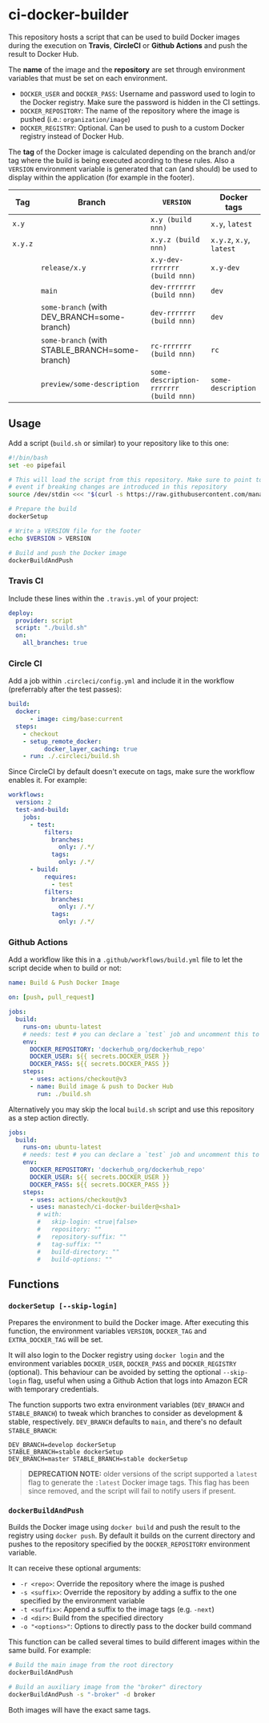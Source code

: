 # ci-docker-builder

This repository hosts a script that can be used to build Docker images during the execution on **Travis**, **CircleCI**
or **Github Actions** and push the result to Docker Hub.

The **name** of the image and the **repository** are set through environment variables that must be set on each environment.

  * `DOCKER_USER` and `DOCKER_PASS`: Username and password used to login to the Docker registry. Make sure the password is
     hidden in the CI settings.
  * `DOCKER_REPOSITORY`: The name of the repository where the image is pushed (i.e.: `organization/image`)
  * `DOCKER_REGISTRY`: Optional. Can be used to push to a custom Docker registry instead of Docker Hub.

The **tag** of the Docker image is calculated depending on the branch and/or tag where the build is being executed acording
to these rules. Also a `VERSION` environment variable is generated that can (and should) be used to display within the
application (for example in the footer).

| Tag     | Branch                                         | `VERSION`                              | Docker tags              |
|---------|------------------------------------------------|----------------------------------------|--------------------------|
| `x.y`   |                                                | `x.y (build nnn)`                      | `x.y`, `latest`          |
| `x.y.z` |                                                | `x.y.z (build nnn)`                    | `x.y.z`, `x.y`, `latest` |
|         | `release/x.y`                                  | `x.y-dev-rrrrrrr (build nnn)`          | `x.y-dev`                |
|         | `main`                                         | `dev-rrrrrrr (build nnn)`              | `dev`                    |
|         | `some-branch` (with DEV_BRANCH=some-branch)    | `dev-rrrrrrr (build nnn)`              | `dev`                    |
|         | `some-branch` (with STABLE_BRANCH=some-branch) | `rc-rrrrrrr (build nnn)`               | `rc`                     |
|         | `preview/some-description`                     | `some-description-rrrrrrr (build nnn)` | `some-description`       |

## Usage

Add a script (`build.sh` or similar) to your repository like to this one:

```bash
#!/bin/bash
set -eo pipefail

# This will load the script from this repository. Make sure to point to a specific commit so the build continues to work
# event if breaking changes are introduced in this repository
source /dev/stdin <<< "$(curl -s https://raw.githubusercontent.com/manastech/ci-docker-builder/ef8bdcdf2eae3944de7235b847cb449789aecab7/build.sh)"

# Prepare the build
dockerSetup

# Write a VERSION file for the footer
echo $VERSION > VERSION

# Build and push the Docker image
dockerBuildAndPush
```

### Travis CI
Include these lines within the `.travis.yml` of your project:

```yaml
deploy:
  provider: script
  script: "./build.sh"
  on:
    all_branches: true
```

### Circle CI
Add a job within `.circleci/config.yml` and include it in the workflow (preferrably after the test passes):

```yaml
build:
  docker:
      - image: cimg/base:current
  steps:
    - checkout
    - setup_remote_docker:
          docker_layer_caching: true
    - run: ./.circleci/build.sh
```

Since CircleCI by default doesn't execute on tags, make sure the workflow enables it. For example:

```yaml
workflows:
  version: 2
  test-and-build:
    jobs:
      - test:
          filters:
            branches:
              only: /.*/
            tags:
              only: /.*/
      - build:
          requires:
            - test
          filters:
            branches:
              only: /.*/
            tags:
              only: /.*/
```

### Github Actions

Add a workflow like this in a `.github/workflows/build.yml` file to let the script decide when to build or not:

```yaml
name: Build & Push Docker Image

on: [push, pull_request]

jobs:
  build:
    runs-on: ubuntu-latest
    # needs: test # you can declare a `test` job and uncomment this to test the app before building
    env:
      DOCKER_REPOSITORY: 'dockerhub_org/dockerhub_repo'
      DOCKER_USER: ${{ secrets.DOCKER_USER }}
      DOCKER_PASS: ${{ secrets.DOCKER_PASS }}
    steps:
      - uses: actions/checkout@v3
      - name: Build image & push to Docker Hub
        run: ./build.sh
```

Alternatively you may skip the local `build.sh` script and use this repository
as a step action directly.

```yaml
jobs:
  build:
    runs-on: ubuntu-latest
    # needs: test # you can declare a `test` job and uncomment this to test the app before building
    env:
      DOCKER_REPOSITORY: 'dockerhub_org/dockerhub_repo'
      DOCKER_USER: ${{ secrets.DOCKER_USER }}
      DOCKER_PASS: ${{ secrets.DOCKER_PASS }}
    steps:
      - uses: actions/checkout@v3
      - uses: manastech/ci-docker-builder@<sha1>
        # with:
        #   skip-login: <true|false>
        #   repository: ""
        #   repository-suffix: ""
        #   tag-suffix: ""
        #   build-directory: ""
        #   build-options: ""
```

## Functions

### `dockerSetup [--skip-login]`

Prepares the environment to build the Docker image. After executing this function, the environment
variables `VERSION`, `DOCKER_TAG` and `EXTRA_DOCKER_TAG` will be set.

It will also login to the Docker registry using `docker login` and the environment variables
`DOCKER_USER`, `DOCKER_PASS` and `DOCKER_REGISTRY` (optional). This behaviour can be avoided
by setting the optional `--skip-login` flag, useful when using a Github Action that logs into
Amazon ECR with temporary credentials.

The function supports two extra environment variables (`DEV_BRANCH` and `STABLE_BRANCH`) to tweak which
branches to consider as development & stable, respectively. `DEV_BRANCH` defaults to `main`, and there's no
default `STABLE_BRANCH`:

```
DEV_BRANCH=develop dockerSetup
STABLE_BRANCH=stable dockerSetup
DEV_BRANCH=master STABLE_BRANCH=stable dockerSetup
```

> **DEPRECATION NOTE:** older versions of the script supported a `latest` flag to generate the `:latest` Docker image tags.
> This flag has been since removed, and the script will fail to notify users if present.

### `dockerBuildAndPush`

Builds the Docker image using `docker build` and push the result to the registry using `docker push`.
By default it builds on the current directory and pushes to the repository specified by the
`DOCKER_REPOSITORY` environment variable.

It can receive these optional arguments:

  * `-r <repo>`: Override the repository where the image is pushed
  * `-s <suffix>`: Override the repository by adding a suffix to the one specified by the environment variable
  * `-t <suffix>`: Append a suffix to the image tags (e.g. `-next`)
  * `-d <dir>`: Build from the specified directory
  * `-o "<options>"`: Options to directly pass to the docker build command

This function can be called several times to build different images within the same build. For example:

```bash
# Build the main image from the root directory
dockerBuildAndPush

# Build an auxiliary image from the "broker" directory
dockerBuildAndPush -s "-broker" -d broker
```

Both images will have the exact same tags.
